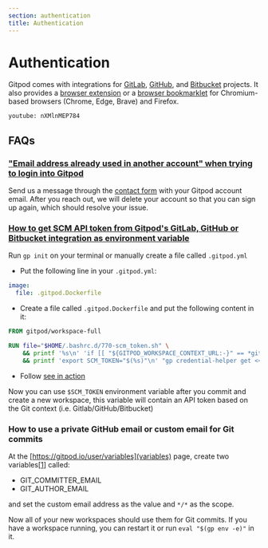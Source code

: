 ```yaml
---
section: authentication
title: Authentication
---
```


<script context="module">
  export const prerender = true;
</script>

# Authentication

Gitpod comes with integrations for [GitLab](/docs/configure/authentication/gitlab), [GitHub](/docs/configure/authentication/github), and [Bitbucket](/docs/configure/authentication/bitbucket) projects. It also provides a [browser extension](/docs/configure/user-settings/browser-extension) or a [browser bookmarklet](/docs/configure/user-settings/browser-bookmarklet) for Chromium-based browsers (Chrome, Edge, Brave) and Firefox.

`youtube: nXMlnMEP784`


## FAQs

### ["Email address already used in another account" when trying to login into Gitpod](https://discord.com/channels/816244985187008514/1015175207301947433)
<!-- DISCORD_BOT_FAQ - DO NOT REMOVE -->

Send us a message through the [contact form](https://www.gitpod.io/contact/support) with your Gitpod account email. After you reach out, we will delete your account so that you can sign up again, which should resolve your issue.

### [How to get SCM API token from Gitpod's GitLab, GitHub or Bitbucket integration as environment variable](https://discord.com/channels/816244985187008514/1061997373817094236)
<!-- DISCORD_BOT_FAQ - DO NOT REMOVE -->

Run `gp init` on your terminal or manually create a file called `.gitpod.yml`
- Put the following line in your `.gitpod.yml`:

```yaml
image:
  file: .gitpod.Dockerfile
```
- Create a file called `.gitpod.Dockerfile` and put the following content in it:
```dockerfile
FROM gitpod/workspace-full

RUN file="$HOME/.bashrc.d/770-scm_token.sh" \
    && printf '%s\n' 'if [[ "${GITPOD_WORKSPACE_CONTEXT_URL:-}" == *gitlab* ]]; then : "gitlab"; else : "github"; fi; scm_name="$_"' > "${file}" \
    && printf 'export SCM_TOKEN="$(%s)"\n' "gp credential-helper get <<<host=\${scm_name}.com | sed -n 's/^password=//p'" >> "${file}"
```
- Follow [see in action](/docs/introduction/learn-gitpod/gitpod-yaml#see-it-in-action)

Now you can use `$SCM_TOKEN` environment variable after you commit and create a new workspace, this variable will contain an API token based on the Git context (i.e. Gitlab/GitHub/Bitbucket)

### How to use a private GitHub email or custom email for Git commits

At the [https://gitpod.io/user/variables](variables) page, create two variables[[1](https://gitpod.io/user/account)] called:

- GIT_COMMITTER_EMAIL
- GIT_AUTHOR_EMAIL

and set the custom email address as the value and `*/*` as the scope.

Now all of your new workspaces should use them for Git commits. If you have a workspace running, you can restart it or run `eval "$(gp env -e)"` in it.
